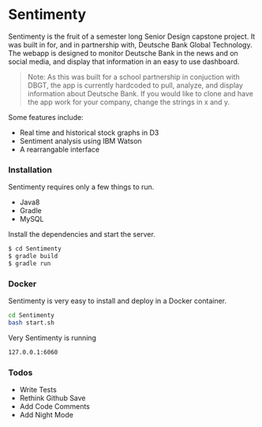 # Sentimenty

Sentimenty is the fruit of a semester long Senior Design capstone project. It was built in for, and in partnership with, Deutsche Bank Global Technology. The webapp is designed to monitor Deutsche Bank in the news and on social media, and display that information in an easy to use dashboard.
>Note: As this was built for a school partnership in conjuction with DBGT, the app is currently hardcoded to pull, analyze, and display information about Deutsche Bank. If you would like to clone and have the app work for your company, change the strings in x and y.

Some features include:
  - Real time and historical stock graphs in D3
  - Sentiment analysis using IBM Watson
  - A rearrangable interface



### Installation

Sentimenty requires only a few things to run.
  -  Java8
  -  Gradle
  -  MySQL


Install the dependencies and start the server.

```sh
$ cd Sentimenty
$ gradle build
$ gradle run
```


### Docker
Sentimenty is very easy to install and deploy in a Docker container.

```sh
cd Sentimenty
bash start.sh
```
Very Sentimenty is running

```sh
127.0.0.1:6060
```

### Todos

 - Write Tests
 - Rethink Github Save
 - Add Code Comments
 - Add Night Mode
